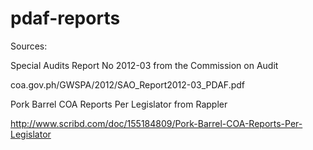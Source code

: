 pdaf-reports
============


Sources:

Special Audits Report No 2012-03 from the Commission on Audit

coa.gov.ph/GWSPA/2012/SAO_Report2012-03_PDAF.pdf‎

Pork Barrel COA Reports Per Legislator from Rappler

http://www.scribd.com/doc/155184809/Pork-Barrel-COA-Reports-Per-Legislator

